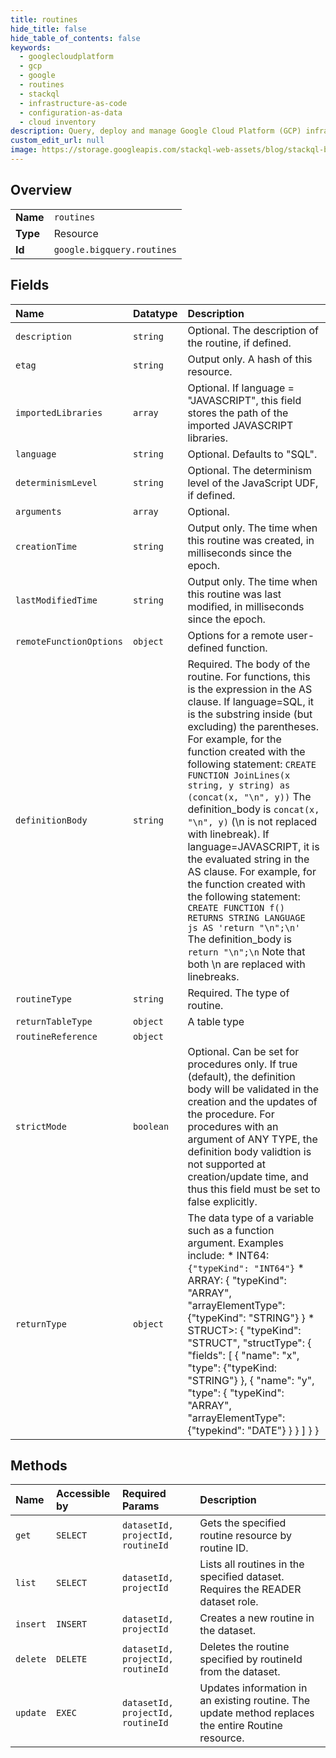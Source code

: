 ```yaml
---
title: routines
hide_title: false
hide_table_of_contents: false
keywords:
  - googlecloudplatform
  - gcp
  - google
  - routines
  - stackql
  - infrastructure-as-code
  - configuration-as-data
  - cloud inventory
description: Query, deploy and manage Google Cloud Platform (GCP) infrastructure and resources using SQL
custom_edit_url: null
image: https://storage.googleapis.com/stackql-web-assets/blog/stackql-blog-post-featured-image.png
---
```

  
    

## Overview
<table><tbody>
<tr><td><b>Name</b></td><td><code>routines</code></td></tr>
<tr><td><b>Type</b></td><td>Resource</td></tr>
<tr><td><b>Id</b></td><td><code>google.bigquery.routines</code></td></tr>
</tbody></table>

## Fields
| Name | Datatype | Description |
|:-----|:---------|:------------|
| `description` | `string` | Optional. The description of the routine, if defined. |
| `etag` | `string` | Output only. A hash of this resource. |
| `importedLibraries` | `array` | Optional. If language = "JAVASCRIPT", this field stores the path of the imported JAVASCRIPT libraries. |
| `language` | `string` | Optional. Defaults to "SQL". |
| `determinismLevel` | `string` | Optional. The determinism level of the JavaScript UDF, if defined. |
| `arguments` | `array` | Optional. |
| `creationTime` | `string` | Output only. The time when this routine was created, in milliseconds since the epoch. |
| `lastModifiedTime` | `string` | Output only. The time when this routine was last modified, in milliseconds since the epoch. |
| `remoteFunctionOptions` | `object` | Options for a remote user-defined function. |
| `definitionBody` | `string` | Required. The body of the routine. For functions, this is the expression in the AS clause. If language=SQL, it is the substring inside (but excluding) the parentheses. For example, for the function created with the following statement: `CREATE FUNCTION JoinLines(x string, y string) as (concat(x, "\n", y))` The definition_body is `concat(x, "\n", y)` (\n is not replaced with linebreak). If language=JAVASCRIPT, it is the evaluated string in the AS clause. For example, for the function created with the following statement: `CREATE FUNCTION f() RETURNS STRING LANGUAGE js AS 'return "\n";\n'` The definition_body is `return "\n";\n` Note that both \n are replaced with linebreaks. |
| `routineType` | `string` | Required. The type of routine. |
| `returnTableType` | `object` | A table type |
| `routineReference` | `object` |  |
| `strictMode` | `boolean` | Optional. Can be set for procedures only. If true (default), the definition body will be validated in the creation and the updates of the procedure. For procedures with an argument of ANY TYPE, the definition body validtion is not supported at creation/update time, and thus this field must be set to false explicitly. |
| `returnType` | `object` | The data type of a variable such as a function argument. Examples include: * INT64: `{"typeKind": "INT64"}` * ARRAY: { "typeKind": "ARRAY", "arrayElementType": {"typeKind": "STRING"} } * STRUCT&gt;: { "typeKind": "STRUCT", "structType": { "fields": [ { "name": "x", "type": {"typeKind: "STRING"} }, { "name": "y", "type": { "typeKind": "ARRAY", "arrayElementType": {"typekind": "DATE"} } } ] } } |
## Methods
| Name | Accessible by | Required Params | Description |
|:-----|:--------------|:----------------|:------------|
| `get` | `SELECT` | `datasetId, projectId, routineId` | Gets the specified routine resource by routine ID. |
| `list` | `SELECT` | `datasetId, projectId` | Lists all routines in the specified dataset. Requires the READER dataset role. |
| `insert` | `INSERT` | `datasetId, projectId` | Creates a new routine in the dataset. |
| `delete` | `DELETE` | `datasetId, projectId, routineId` | Deletes the routine specified by routineId from the dataset. |
| `update` | `EXEC` | `datasetId, projectId, routineId` | Updates information in an existing routine. The update method replaces the entire Routine resource. |
